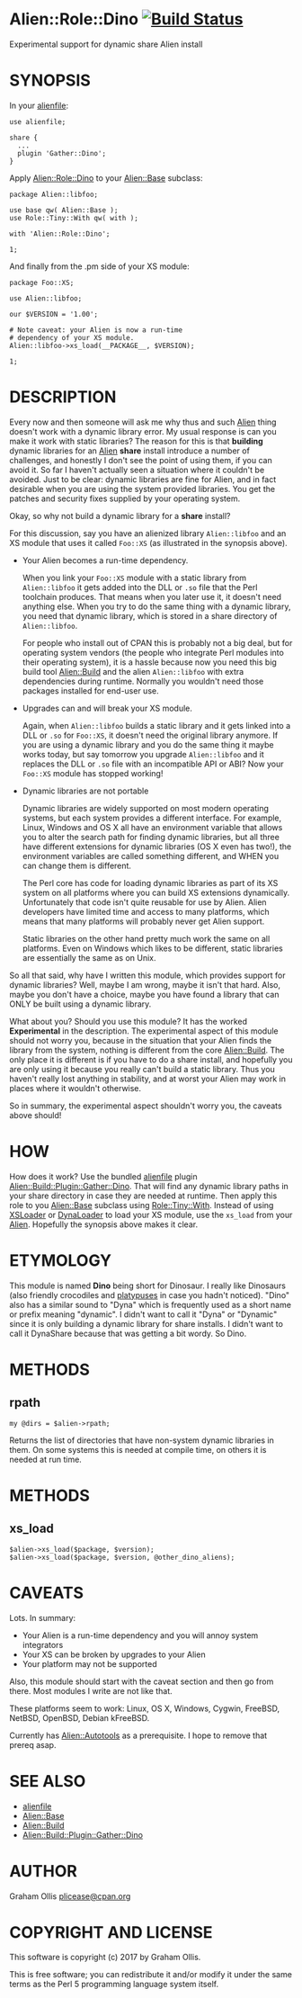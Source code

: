 # Alien::Role::Dino [![Build Status](https://secure.travis-ci.org/plicease/Alien-Role-Dino.png)](http://travis-ci.org/plicease/Alien-Role-Dino)

Experimental support for dynamic share Alien install

# SYNOPSIS

In your [alienfile](https://metacpan.org/pod/alienfile):

    use alienfile;
    
    share {
      ...
      plugin 'Gather::Dino';
    }

Apply [Alien::Role::Dino](https://metacpan.org/pod/Alien::Role::Dino) to your [Alien::Base](https://metacpan.org/pod/Alien::Base) subclass:

    package Alien::libfoo;
    
    use base qw( Alien::Base );
    use Role::Tiny::With qw( with );
    
    with 'Alien::Role::Dino';
    
    1;

And finally from the .pm side of your XS module:

    package Foo::XS;
    
    use Alien::libfoo;
    
    our $VERSION = '1.00';
    
    # Note caveat: your Alien is now a run-time
    # dependency of your XS module.
    Alien::libfoo->xs_load(__PACKAGE__, $VERSION);
    
    1;

# DESCRIPTION

Every now and then someone will ask me why thus and such [Alien](https://metacpan.org/pod/Alien) thing 
doesn't work with a dynamic library error.  My usual response is can you 
make it work with static libraries?  The reason for this is that 
**building** dynamic libraries for an [Alien](https://metacpan.org/pod/Alien) **share** install introduce 
a number of challenges, and honestly I don't see the point of using 
them, if you can avoid it.  So far I haven't actually seen a situation 
where it couldn't be avoided.  Just to be clear: dynamic libraries are 
fine for Alien, and in fact desirable when you are using the system 
provided libraries.  You get the patches and security fixes supplied by 
your operating system.

Okay, so why not build a dynamic library for a **share** install?

For this discussion, say you have an alienized library `Alien::libfoo` 
and an XS module that uses it called `Foo::XS` (as illustrated in the 
synopsis above).

- Your Alien becomes a run-time dependency.

    When you link your `Foo::XS` module with a static library from 
    `Alien::libfoo` it gets added into the DLL or `.so` file that the Perl 
    toolchain produces.  That means when you later use it, it doesn't need 
    anything else.  When you try to do the same thing with a dynamic 
    library, you need that dynamic library, which is stored in a share 
    directory of `Alien::libfoo`.

    For people who install out of CPAN this is probably not a big deal, but 
    for operating system vendors (the people who integrate Perl modules into 
    their operating system), it is a hassle because now you need this big 
    build tool [Alien::Build](https://metacpan.org/pod/Alien::Build) and the alien `Alien::libfoo` with extra 
    dependencies during runtime.  Normally you wouldn't need those packages 
    installed for end-user use.

- Upgrades can and will break your XS module.

    Again, when `Alien::libfoo` builds a static library and it gets linked 
    into a DLL or `.so` for `Foo::XS`, it doesn't need the original 
    library anymore.  If you are using a dynamic library and you do the same 
    thing it maybe works today, but say tomorrow you upgrade 
    `Alien::libfoo` and it replaces the DLL or `.so` file with an 
    incompatible API or ABI?  Now your `Foo::XS` module has stopped 
    working!

- Dynamic libraries are not portable

    Dynamic libraries are widely supported on most modern operating systems, 
    but each system provides a different interface.  For example, Linux, 
    Windows and OS X all have an environment variable that allows you to 
    alter the search path for finding dynamic libraries, but all three have 
    different extensions for dynamic libraries (OS X even has two!), the 
    environment variables are called something different, and WHEN you can 
    change them is different.

    The Perl core has code for loading dynamic libraries as part of its XS 
    system on all platforms where you can build XS extensions dynamically. 
    Unfortunately that code isn't quite reusable for use by Alien.  Alien 
    developers have limited time and access to many platforms, which means 
    that many platforms will probably never get Alien support.

    Static libraries on the other hand pretty much work the same on all 
    platforms.  Even on Windows which likes to be different, static 
    libraries are essentially the same as on Unix.

So all that said, why have I written this module, which provides support 
for dynamic libraries?  Well, maybe I am wrong, maybe it isn't that 
hard.  Also, maybe you don't have a choice, maybe you have found a 
library that can ONLY be built using a dynamic library.

What about you?  Should you use this module?  It has the worked 
**Experimental** in the description.  The experimental aspect of this 
module should not worry you, because in the situation that your Alien 
finds the library from the system, nothing is different from the core 
[Alien::Build](https://metacpan.org/pod/Alien::Build).  The only place it is different is if you have to do a 
share install, and hopefully you are only using it because you really 
can't build a static library.  Thus you haven't really lost anything in 
stability, and at worst your Alien may work in places where it wouldn't 
otherwise.

So in summary, the experimental aspect shouldn't worry you, the caveats 
above should!

# HOW

How does it work?  Use the bundled [alienfile](https://metacpan.org/pod/alienfile) plugin 
[Alien::Build::Plugin::Gather::Dino](https://metacpan.org/pod/Alien::Build::Plugin::Gather::Dino).  That will find any dynamic 
library paths in your share directory in case they are needed at 
runtime.  Then apply this role to you [Alien::Base](https://metacpan.org/pod/Alien::Base) subclass using
[Role::Tiny::With](https://metacpan.org/pod/Role::Tiny::With).  Instead of using [XSLoader](https://metacpan.org/pod/XSLoader) or [DynaLoader](https://metacpan.org/pod/DynaLoader)
to load your XS module, use the `xs_load` from your [Alien](https://metacpan.org/pod/Alien).
Hopefully the synopsis above makes it clear.

# ETYMOLOGY

This module is named **Dino** being short for Dinosaur.  I really like 
Dinosaurs (also friendly crocodiles and [platypuses](https://metacpan.org/pod/FFI::Platypus) in 
case you hadn't noticed).  "Dino" also has a similar sound to "Dyna" 
which is frequently used as a short name or prefix meaning "dynamic".  I 
didn't want to call it "Dyna" or "Dynamic" since it is only building a 
dynamic library for share installs.  I didn't want to call it DynaShare 
because that was getting a bit wordy.  So Dino.

# METHODS

## rpath

    my @dirs = $alien->rpath;

Returns the list of directories that have non-system dynamic libraries
in them.  On some systems this is needed at compile time, on others
it is needed at run time.

# METHODS

## xs\_load

    $alien->xs_load($package, $version);
    $alien->xs_load($package, $version, @other_dino_aliens);

# CAVEATS

Lots.  In summary:

- Your Alien is a run-time dependency and you will annoy system integrators
- Your XS can be broken by upgrades to your Alien
- Your platform may not be supported

Also, this module should start with the caveat section and then go from 
there.  Most modules I write are not like that.

These platforms seem to work: Linux, OS X, Windows, Cygwin, FreeBSD, 
NetBSD, OpenBSD, Debian kFreeBSD.

Currently has [Alien::Autotools](https://metacpan.org/pod/Alien::Autotools) as a prerequisite.  I hope to remove that prereq
asap.

# SEE ALSO

- [alienfile](https://metacpan.org/pod/alienfile)
- [Alien::Base](https://metacpan.org/pod/Alien::Base)
- [Alien::Build](https://metacpan.org/pod/Alien::Build)
- [Alien::Build::Plugin::Gather::Dino](https://metacpan.org/pod/Alien::Build::Plugin::Gather::Dino)

# AUTHOR

Graham Ollis <plicease@cpan.org>

# COPYRIGHT AND LICENSE

This software is copyright (c) 2017 by Graham Ollis.

This is free software; you can redistribute it and/or modify it under
the same terms as the Perl 5 programming language system itself.
